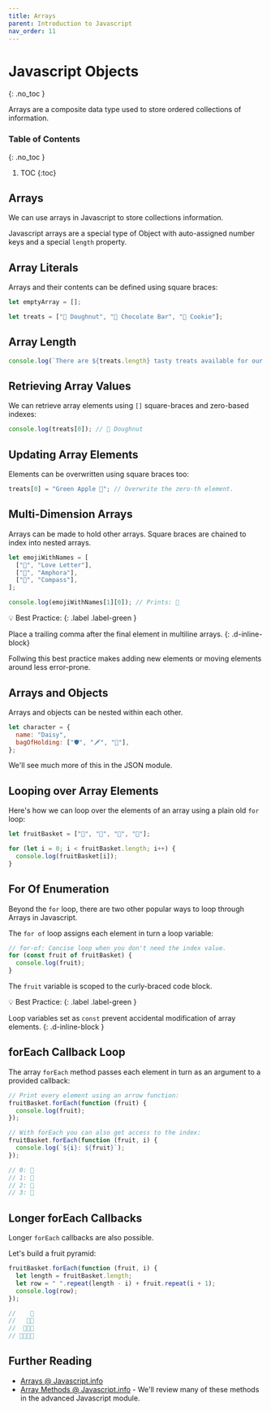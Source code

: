 ```yaml
---
title: Arrays
parent: Introduction to Javascript
nav_order: 11
---
```


<!--prettier-ignore-start-->
# Javascript Objects
{: .no_toc }

Arrays are a composite data type used to store ordered collections of information.

### Table of Contents
{: .no_toc }

1. TOC
{:toc}

<!--prettier-ignore-end-->

## Arrays

We can use arrays in Javascript to store collections information.

Javascript arrays are a special type of Object with auto-assigned number keys and a special `length` property.

## Array Literals

Arrays and their contents can be defined using square braces:

```javascript
let emptyArray = [];

let treats = ["🍩 Doughnut", "🍫 Chocolate Bar", "🍪 Cookie"];
```

## Array Length

```javascript
console.log(`There are ${treats.length} tasty treats available for our snack.`);
```

## Retrieving Array Values

We can retrieve array elements using `[]` square-braces and zero-based indexes:

```javascript
console.log(treats[0]); // 🍩 Doughnut
```

## Updating Array Elements

Elements can be overwritten using square braces too:

```javascript
treats[0] = "Green Apple 🍏"; // Overwrite the zero-th element.
```

## Multi-Dimension Arrays

Arrays can be made to hold other arrays. Square braces are chained to index into nested arrays.

```javascript
let emojiWithNames = [
  ["💌", "Love Letter"],
  ["🏺", "Amphora"],
  ["🧭", "Compass"],
];

console.log(emojiWithNames[1][0]); // Prints: 🏺
```

💡 Best Practice:
{: .label .label-green }

Place a trailing comma after the final element in multiline arrays.
{: .d-inline-block}

Follwing this best practice makes adding new elements or moving elements around less error-prone.

## Arrays and Objects

Arrays and objects can be nested within each other.

```javascript
let character = {
  name: "Daisy",
  bagOfHolding: ["🛡️", "🗡️", "🧪"],
};
```

We'll see much more of this in the JSON module.

## Looping over Array Elements

Here's how we can loop over the elements of an array using a plain old `for` loop:

```javascript
let fruitBasket = ["🍎", "🍓", "🍒", "🥝"];

for (let i = 0; i < fruitBasket.length; i++) {
  console.log(fruitBasket[i]);
}
```

## For Of Enumeration

Beyond the `for` loop, there are two other popular ways to loop through Arrays in Javascript.

The `for of` loop assigns each element in turn a loop variable:

```javascript
// for-of: Concise loop when you don't need the index value.
for (const fruit of fruitBasket) {
  console.log(fruit);
}
```

The `fruit` variable is scoped to the curly-braced code block.

💡 Best Practice:
{: .label .label-green }

Loop variables set as `const` prevent accidental modification of array elements.
{: .d-inline-block }

## forEach Callback Loop

The array `forEach` method passes each element in turn as an argument to a provided callback:

```javascript
// Print every element using an arrow function:
fruitBasket.forEach(function (fruit) {
  console.log(fruit);
});

// With forEach you can also get access to the index:
fruitBasket.forEach(function (fruit, i) {
  console.log(`${i}: ${fruit}`);
});

// 0: 🍎
// 1: 🍓
// 2: 🍒
// 3: 🥝
```

## Longer forEach Callbacks

Longer `forEach` callbacks are also possible.

Let's build a fruit pyramid:

```javascript
fruitBasket.forEach(function (fruit, i) {
  let length = fruitBasket.length;
  let row = " ".repeat(length - i) + fruit.repeat(i + 1);
  console.log(row);
});

//    🍎
//   🍓🍓
//  🍒🍒🍒
// 🥝🥝🥝🥝
```

## Further Reading

- [Arrays @ Javascript.info](https://javascript.info/array)
- [Array Methods @ Javascript.info](https://javascript.info/array-methods) - We'll review many of these methods in the advanced Javascript module.
